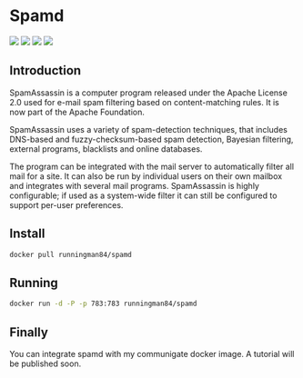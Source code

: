 Spamd
============

[![](https://images.microbadger.com/badges/version/runningman84/spamd.svg)](https://hub.docker.com/r/runningman84/spamd "Click to view the image on Docker Hub")
[![](https://images.microbadger.com/badges/image/runningman84/spamd.svg)](https://hub.docker.com/r/runningman84/spamd "Click to view the image on Docker Hub")
[![](https://img.shields.io/docker/stars/runningman84/spamd.svg)](https://hub.docker.com/r/runningman84/spamd "Click to view the image on Docker Hub")
[![](https://img.shields.io/docker/pulls/runningman84/spamd.svg)](https://hub.docker.com/r/runningman84/spamd "Click to view the image on Docker Hub")

Introduction
----
SpamAssassin is a computer program released under the Apache License 2.0 used for e-mail spam filtering based on content-matching rules. It is now part of the Apache Foundation.

SpamAssassin uses a variety of spam-detection techniques, that includes DNS-based and fuzzy-checksum-based spam detection, Bayesian filtering, external programs, blacklists and online databases.

The program can be integrated with the mail server to automatically filter all mail for a site. It can also be run by individual users on their own mailbox and integrates with several mail programs. SpamAssassin is highly configurable; if used as a system-wide filter it can still be configured to support per-user preferences.

Install
----

```sh
docker pull runningman84/spamd
```

Running
----

```sh
docker run -d -P -p 783:783 runningman84/spamd
```

Finally
----
You can integrate spamd with my communigate docker image. A tutorial will be published soon.
